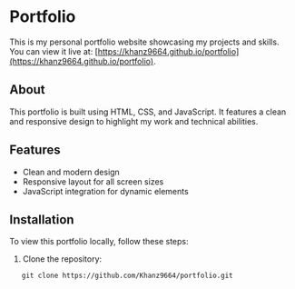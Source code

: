 # Portfolio

This is my personal portfolio website showcasing my projects and skills. You can view it live at: [https://khanz9664.github.io/portfolio](https://khanz9664.github.io/portfolio).

## About

This portfolio is built using HTML, CSS, and JavaScript. It features a clean and responsive design to highlight my work and technical abilities.

## Features

- Clean and modern design
- Responsive layout for all screen sizes
- JavaScript integration for dynamic elements

## Installation

To view this portfolio locally, follow these steps:

1. Clone the repository:
 
```
   git clone https://github.com/Khanz9664/portfolio.git
```
